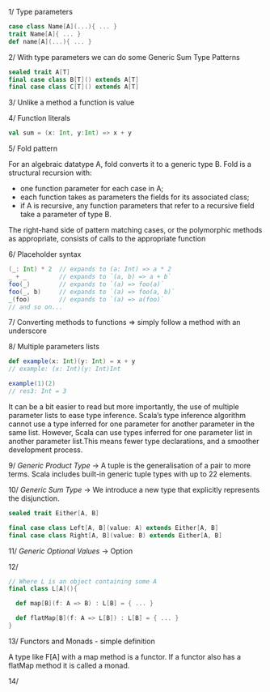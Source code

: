 1/ Type parameters 
```scala
case class Name[A](...){ ... }
trait Name[A]{ ... }
def name[A](...){ ... }
```

2/ With type parameters we can do some Generic Sum Type Patterns
```scala
sealed trait A[T]
final case class B[T]() extends A[T]
final case class C[T]() extends A[T]
```

3/ Unlike a method a function is value

4/ Function literals 
```scala
val sum = (x: Int, y:Int) => x + y
```

5/ Fold pattern 

For an algebraic datatype A, fold converts it to a generic type B. Fold is a structural recursion with:
- one function parameter for each case in A;
- each function takes as parameters the fields for its associated class;
- if A is recursive, any function parameters that refer to a recursive field take a parameter of type B.

The right-hand side of pattern matching cases, or the polymorphic methods as appropriate, consists of calls to the appropriate function


6/ Placeholder syntax 

```scala
(_: Int) * 2  // expands to (a: Int) => a * 2
_ + _         // expands to `(a, b) => a + b`
foo(_)        // expands to `(a) => foo(a)`
foo(_, b)     // expands to `(a) => foo(a, b)`
_(foo)        // expands to `(a) => a(foo)`
// and so on...
````    

7/ Converting methods to functions => simply follow a method with an underscore

8/ Multiple parameters lists

```scala
def example(x: Int)(y: Int) = x + y
// example: (x: Int)(y: Int)Int

example(1)(2)
// res3: Int = 3
```

 It can be a bit easier to read but more importantly, the use of multiple parameter lists to ease type inference. Scala’s type inference algorithm cannot use a type inferred for one parameter for another parameter in the same list. However, Scala can use types inferred for one parameter list in another parameter list.This means fewer type declarations, and a smoother development process.

9/ *Generic Product Type* -> A tuple is the generalisation of a pair to more terms. Scala includes built-in
   generic tuple types with up to 22 elements. 

10/ *Generic Sum Type* -> We introduce a new type that explicitly represents the disjunction. 
```scala
sealed trait Either[A, B]

final case class Left[A, B](value: A) extends Either[A, B]
final case class Right[A, B](value: B) extends Either[A, B]
```

11/ *Generic Optional Values* -> Option

12/ 
```scala 
// Where L is an object containing some A
final class L[A](){

  def map[B](f: A => B) : L[B] = { ... } 

  def flatMap[B](f: A => L[B]) : L[B] = { ... }
}
```

13/ Functors and Monads - simple definition 

A type like F[A] with a map method is a functor. If a functor also has a flatMap method it is called a monad.

14/ 